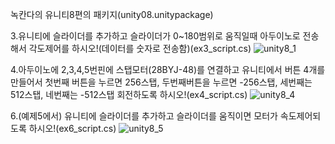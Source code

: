 녹칸다의 유니티8편의 패키지(unity08.unitypackage)


3.유니티에 슬라이더를 추가하고 슬라이더가 0~180범위로 움직일때 아두이노로 전송해서 각도제어를 하시오!(데이터를 숫자로 전송함)(ex3_script.cs)
![unity8_1](https://github.com/user-attachments/assets/1bec64ea-1768-4025-9d90-7372edf201c1)


4.아두이노에 2,3,4,5번핀에 스탭모터(28BYJ-48)를 연결하고 유니티에서 버튼 4개를 만들어서 첫번째 버튼을 누르면 256스탭, 두번째버튼을 누르면 -256스탭, 세번째는 512스탭, 네번째는 -512스탭 회전하도록 하시오!(ex4_script.cs)
![unity8_4](https://github.com/user-attachments/assets/15f169f6-84ba-4e9c-a3b8-5be82d40d916)


6.(예제5에서) 유니티에 슬라이더를 추가하고 슬라이더를 움직이면 모터가 속도제어되도록 하시오!(ex6_script.cs)
![unity8_5](https://github.com/user-attachments/assets/aeed62af-4aa2-45db-995c-4ef58af13dd1)
